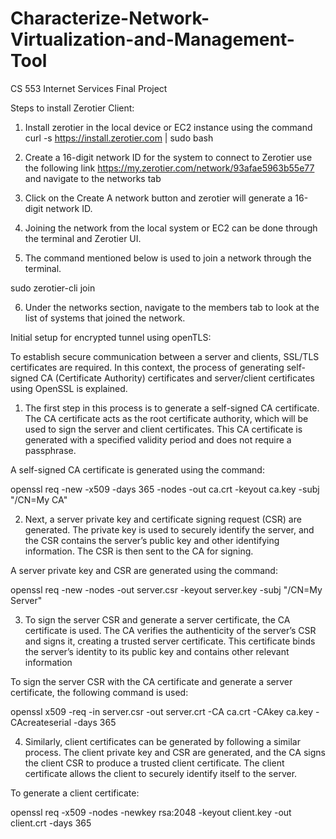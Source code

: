 # Characterize-Network-Virtualization-and-Management-Tool
CS 553 Internet Services Final Project

Steps to install Zerotier Client:


1. Install zerotier in the local device or EC2 instance using the command 
curl -s https://install.zerotier.com | sudo bash 

2. Create a 16-digit network ID for the system to connect to Zerotier use the following link https://my.zerotier.com/network/93afae5963b55e77 and navigate to the networks tab

3. Click on the Create A network button and zerotier will generate a 16-digit network ID.

4. Joining the network from the local system or EC2 can be done through the terminal and Zerotier UI.

5. The command mentioned below is used to join a network through the terminal.

sudo zerotier-cli join <networkID>

6. Under the networks section, navigate to the members tab to look at the list of systems that joined the network.
  
Initial setup for encrypted tunnel using openTLS:

To establish secure communication between a server and clients, SSL/TLS certificates are required. In this context, the process of generating self-signed CA (Certificate Authority) certificates and server/client certificates using OpenSSL is explained.

1. The first step in this process is to generate a self-signed CA certificate. The CA certificate acts as the root certificate authority, which will be used to sign the server and client certificates. This CA certificate is generated with a specified validity period and does not require a passphrase.

A self-signed CA certificate is generated using the command:

openssl req -new -x509 -days 365 -nodes -out ca.crt -keyout ca.key -subj "/CN=My CA"


2. Next, a server private key and certificate signing request (CSR) are generated. The private key is used to securely identify the server, and the CSR contains the server’s public key and other identifying information. The CSR is then sent to the CA for signing.

A server private key and CSR are generated using the command:

openssl req -new -nodes -out server.csr -keyout server.key -subj "/CN=My Server"


3. To sign the server CSR and generate a server certificate, the CA certificate is used. The CA verifies the authenticity of the server’s CSR and signs it, creating a trusted server certificate. This certificate binds the server’s identity to its public key and contains other relevant information

To sign the server CSR with the CA certificate and generate a server certificate, the following command is used:

openssl x509 -req -in server.csr -out server.crt -CA ca.crt -CAkey ca.key -CAcreateserial -days 365


4. Similarly, client certificates can be generated by following a similar process. The client private key and CSR are generated, and the CA signs the client CSR to produce a trusted client certificate. The client certificate allows the client to securely identify itself to the server.
 
To generate a client certificate:

openssl req -x509 -nodes -newkey rsa:2048 -keyout client.key -out client.crt -days 365

  
